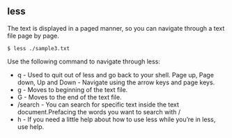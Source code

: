 ## less
The text is displayed in a paged manner, so you can navigate through a text file page by page. 
```shell
$ less ./sample3.txt
```
Use the following command to navigate through less:

* q - Used to quit out of less and go back to your shell.
    Page up, Page down, Up and Down - Navigate using the arrow keys and page keys.
* g - Moves to beginning of the text file.
* G - Moves to the end of the text file.
* /search - You can search for specific text inside the text document.Prefacing the words you want to search with /
* h - If you need a little help about how to use less while you’re in less, use help.